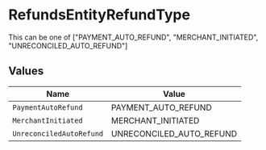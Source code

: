 # RefundsEntityRefundType

This can be one of ["PAYMENT_AUTO_REFUND", "MERCHANT_INITIATED", "UNRECONCILED_AUTO_REFUND"]


## Values

| Name                     | Value                    |
| ------------------------ | ------------------------ |
| `PaymentAutoRefund`      | PAYMENT_AUTO_REFUND      |
| `MerchantInitiated`      | MERCHANT_INITIATED       |
| `UnreconciledAutoRefund` | UNRECONCILED_AUTO_REFUND |